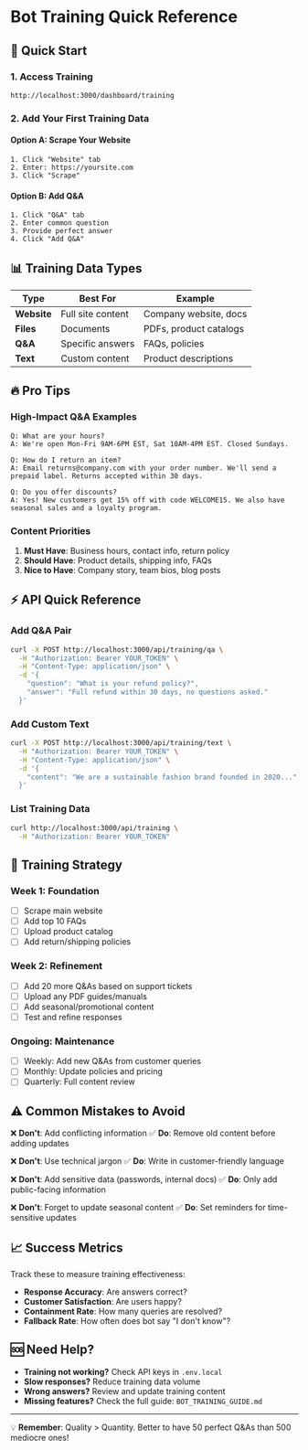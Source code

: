 # Bot Training Quick Reference

## 🚀 Quick Start

### 1. Access Training
```
http://localhost:3000/dashboard/training
```

### 2. Add Your First Training Data

#### Option A: Scrape Your Website
```
1. Click "Website" tab
2. Enter: https://yoursite.com
3. Click "Scrape"
```

#### Option B: Add Q&A
```
1. Click "Q&A" tab
2. Enter common question
3. Provide perfect answer
4. Click "Add Q&A"
```

## 📊 Training Data Types

| Type | Best For | Example |
|------|----------|---------|
| **Website** | Full site content | Company website, docs |
| **Files** | Documents | PDFs, product catalogs |
| **Q&A** | Specific answers | FAQs, policies |
| **Text** | Custom content | Product descriptions |

## 🔥 Pro Tips

### High-Impact Q&A Examples
```
Q: What are your hours?
A: We're open Mon-Fri 9AM-6PM EST, Sat 10AM-4PM EST. Closed Sundays.

Q: How do I return an item?
A: Email returns@company.com with your order number. We'll send a prepaid label. Returns accepted within 30 days.

Q: Do you offer discounts?
A: Yes! New customers get 15% off with code WELCOME15. We also have seasonal sales and a loyalty program.
```

### Content Priorities
1. **Must Have**: Business hours, contact info, return policy
2. **Should Have**: Product details, shipping info, FAQs
3. **Nice to Have**: Company story, team bios, blog posts

## ⚡ API Quick Reference

### Add Q&A Pair
```bash
curl -X POST http://localhost:3000/api/training/qa \
  -H "Authorization: Bearer YOUR_TOKEN" \
  -H "Content-Type: application/json" \
  -d '{
    "question": "What is your refund policy?",
    "answer": "Full refund within 30 days, no questions asked."
  }'
```

### Add Custom Text
```bash
curl -X POST http://localhost:3000/api/training/text \
  -H "Authorization: Bearer YOUR_TOKEN" \
  -H "Content-Type: application/json" \
  -d '{
    "content": "We are a sustainable fashion brand founded in 2020..."
  }'
```

### List Training Data
```bash
curl http://localhost:3000/api/training \
  -H "Authorization: Bearer YOUR_TOKEN"
```

## 🎯 Training Strategy

### Week 1: Foundation
- [ ] Scrape main website
- [ ] Add top 10 FAQs
- [ ] Upload product catalog
- [ ] Add return/shipping policies

### Week 2: Refinement
- [ ] Add 20 more Q&As based on support tickets
- [ ] Upload any PDF guides/manuals
- [ ] Add seasonal/promotional content
- [ ] Test and refine responses

### Ongoing: Maintenance
- [ ] Weekly: Add new Q&As from customer queries
- [ ] Monthly: Update policies and pricing
- [ ] Quarterly: Full content review

## ⚠️ Common Mistakes to Avoid

❌ **Don't**: Add conflicting information
✅ **Do**: Remove old content before adding updates

❌ **Don't**: Use technical jargon
✅ **Do**: Write in customer-friendly language

❌ **Don't**: Add sensitive data (passwords, internal docs)
✅ **Do**: Only add public-facing information

❌ **Don't**: Forget to update seasonal content
✅ **Do**: Set reminders for time-sensitive updates

## 📈 Success Metrics

Track these to measure training effectiveness:
- **Response Accuracy**: Are answers correct?
- **Customer Satisfaction**: Are users happy?
- **Containment Rate**: How many queries are resolved?
- **Fallback Rate**: How often does bot say "I don't know"?

## 🆘 Need Help?

- **Training not working?** Check API keys in `.env.local`
- **Slow responses?** Reduce training data volume
- **Wrong answers?** Review and update training content
- **Missing features?** Check the full guide: `BOT_TRAINING_GUIDE.md`

---

💡 **Remember**: Quality > Quantity. Better to have 50 perfect Q&As than 500 mediocre ones!